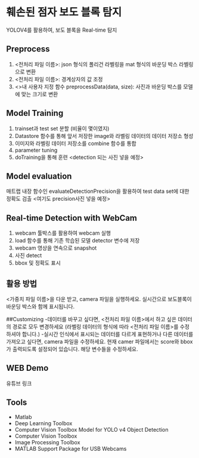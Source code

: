 # 훼손된 점자 보도 블록 탐지
YOLOV4를 활용하여, 보도 블록을 Real-time 탐지 




## Preprocess
1. <전처리 파일 이름>: json 형식의 폴리건 라벨링을 mat 형식의 바운딩 박스 라벨링으로 변환
2. <전처리 파일 이름>: 경계상자의 값 조정
3. <>내 사용자 지정 함수 preprocessData(data, size): 사진과 바운딩 박스를 모델에 맞는 크기로 변환





## Model Training 
1. trainset과 test set 분할 (비율이 몇이였지)
2. Datastore 함수를 통해 앞서 저장한 image와 라벨링 데이터의 데이터 저장소 형성
3. 이미지와 라벨링 데이터 저장소를 combine 함수를 통합
4. parameter tuning 
5. doTraining을 통해 훈련
   <detection 되는 사진 넣을 예정>




## Model evaluation
매트랩 내장 함수인 evaluateDetectionPrecision을 활용하여 test data set에 대한 정확도 검출
<여기도 precision사진 넣을 예정>




## Real-time Detection with WebCam
1. webcam 툴박스를 활용하여 webcam 실행
2. load 함수를 통해 기존 학습된 모델 detector 변수에 저장
3. webcam 영상을 연속으로 snapshot
4. 사진 detect
5. bbox 및 정확도 표시 




## 활용 방법
<가중치 파일 이름>을 다운 받고, camera 파일을 실행하세요. 실시간으로 보도블록이 바운딩 박스와 함께 표시됩니다.




##Customizing 
-데이터를 바꾸고 싶다면, <전처리 파일 이름>에서 하고 싶은 데이터의 경로로 모두 변경하세요 (라벨링 데이터의 형식에 따라 <전처리 파일 이름>를 수정하셔야 합니다.)
-실시간 인식에서 표시되는 데이터를 다르게 표현하거나 다른 데이터를 가져오고 싶다면, camera 파일을 수정하세요. 현재 camer 파일에서는 score와 bbox가 출력되도록 설정되어 있습니다.
 해당 변수들을 수정하세요.




## WEB Demo
유튜브 링크



## Tools
- Matlab
- Deep Learning Toolbox
- Computer Vision Toolbox Model for YOLO v4 Object Detection
- Computer Vision Toolbox
- Image Processing Toolbox
- MATLAB Support Package for USB Webcams
